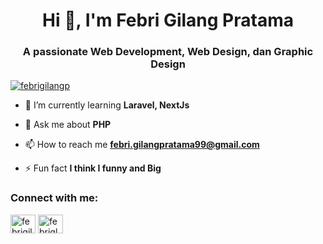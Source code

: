 <h1 align="center">Hi 👋, I'm Febri Gilang Pratama</h1>
<h3 align="center">A passionate Web Development, Web Design, dan Graphic Design</h3>


<p align="left"> <a href="https://twitter.com/febrigilangp" target="blank"><img src="https://img.shields.io/twitter/follow/febrigilangp?logo=twitter&style=for-the-badge" alt="febrigilangp" /></a> </p>

- 🌱 I’m currently learning **Laravel, NextJs**

- 💬 Ask me about **PHP**

- 📫 How to reach me **febri.gilangpratama99@gmail.com**

- ⚡ Fun fact **I think I funny and Big**

<h3 align="left">Connect with me:</h3>
<p align="left">
<a href="https://twitter.com/febrigilangp" target="blank"><img align="center" src="https://raw.githubusercontent.com/rahuldkjain/github-profile-readme-generator/master/src/images/icons/Social/twitter.svg" alt="febrigilangp" height="30" width="40" /></a>
<a href="https://instagram.com/febriglngprtama" target="blank"><img align="center" src="https://raw.githubusercontent.com/rahuldkjain/github-profile-readme-generator/master/src/images/icons/Social/instagram.svg" alt="febriglngprtama" height="30" width="40" /></a>
</p>
